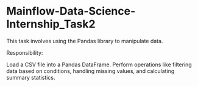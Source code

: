 # Mainflow-Data-Science-Internship_Task2

This task involves using the Pandas library to manipulate data.

Responsibility:

Load a CSV file into a Pandas DataFrame. Perform operations like filtering data based on conditions, handling missing values, and calculating summary statistics.
